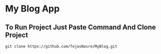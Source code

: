 # My Blog App

## To Run Project Just Paste Command And Clone Project
```
git clone https://github.com/TejasNasre/MyBlog.git
```